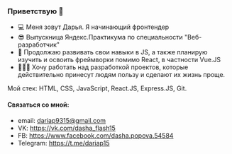 ### Приветствую 👋

* 💻 Меня зовут Дарья. Я начинающий фронтендер
* 😎 Выпускница Яндекс.Практикума по специальности "Веб-разработчик"
* 🚀 Продолжаю развивать свои навыки в JS, а также планирую изучить и освоить фреймворки помимо React, в частности Vue.JS
* 👩🏻‍💻 Хочу работать над разработкой проектов, которые действительно принесут людям пользу и сделают их жизнь проще.


Мой стек: HTML, CSS, JavaScript, React.JS, Express.JS, Git.

#### Связаться со мной:
* email: dariap9315@gmail.com
* VK: https://vk.com/dasha_flash15
* FB: https://www.facebook.com/dasha.popova.54584
* Telegram: https://t.me/dariap15


